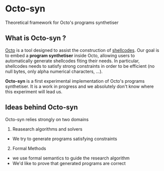 # Octo-syn

Theoretical framework for Octo's programs synthetiser

## What is Octo-syn ?

[Octo](https://github.com/codeanonorg/Octo) is a tool designed to assist the construction of [shellcodes](https://www.wikiwand.com/en/Shellcode).
Our goal is to embed a **program synthetiser** inside Octo, allowing users to automatically generate shellcodes fiting their needs.
In particular, shellcodes needs to satisfy strong constraints in order to be efficient (no null bytes, only alpha numerical characters, ...).

**Octo-syn** is a first experimental implementation of Octo's programs synthetiser. It is a work in progress and we absolutely don't know where this experiment will lead us.


## Ideas behind Octo-syn

Octo-syn relies strongly on two domains

1. Reasearch algorithms and solvers
  + We try to generate programs satisfying constraints
2. Formal Methods
  + we use formal semantics to guide the research algorithm
  + We'd like to prove that generated programs are correct 
